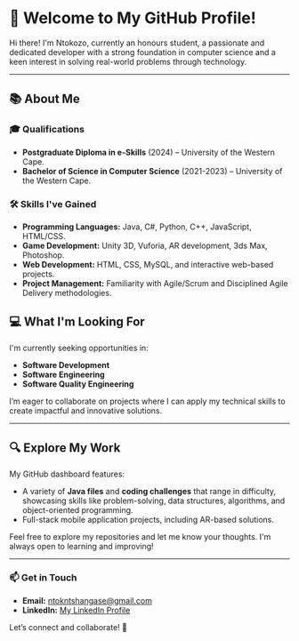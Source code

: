 # 👋 Welcome to My GitHub Profile!  

Hi there! I'm Ntokozo, currently an honours student, a passionate and dedicated developer with a strong foundation in computer science and a keen interest in solving real-world problems through technology.  

---

## 📚 About Me  

### 🎓 **Qualifications**  
- **Postgraduate Diploma in e-Skills** (2024) – University of the Western Cape.  
- **Bachelor of Science in Computer Science** (2021-2023) – University of the Western Cape.  

### 🛠️ **Skills I've Gained**  
- **Programming Languages:** Java, C#, Python, C++, JavaScript, HTML/CSS.
- **Game Development:** Unity 3D, Vuforia, AR development, 3ds Max, Photoshop.
- **Web Development:** HTML, CSS, MySQL, and interactive web-based projects.
- **Project Management:** Familiarity with Agile/Scrum and Disciplined Agile Delivery methodologies.

## 💻 **What I'm Looking For**
I'm currently seeking opportunities in:  
- **Software Development**
- **Software Engineering**  
- **Software Quality Engineering**  

I’m eager to collaborate on projects where I can apply my technical skills to create impactful and innovative solutions.  

---

## 🔍 Explore My Work  

My GitHub dashboard features:  
- A variety of **Java files** and **coding challenges** that range in difficulty, showcasing skills like problem-solving, data structures, algorithms, and object-oriented programming.  
- Full-stack mobile application projects, including AR-based solutions.  

Feel free to explore my repositories and let me know your thoughts. I'm always open to learning and improving!  

---

### 📫 Get in Touch  
- **Email:** ntokntshangase@gmail.com  
- **LinkedIn:** [My LinkedIn Profile](https://www.linkedin.com/in/ntokozo-ntshangase-8605672a0/)  

Let’s connect and collaborate! 🚀  

